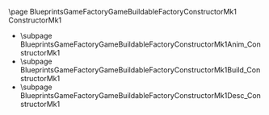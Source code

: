 \page BlueprintsGameFactoryGameBuildableFactoryConstructorMk1 ConstructorMk1
- \subpage BlueprintsGameFactoryGameBuildableFactoryConstructorMk1Anim_ConstructorMk1
- \subpage BlueprintsGameFactoryGameBuildableFactoryConstructorMk1Build_ConstructorMk1
- \subpage BlueprintsGameFactoryGameBuildableFactoryConstructorMk1Desc_ConstructorMk1
